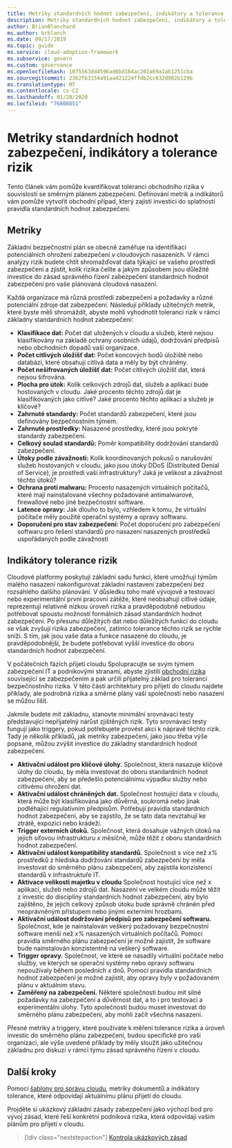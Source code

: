 ```yaml
---
title: Metriky standardních hodnot zabezpečení, indikátory a tolerance rizik
description: Metriky standardních hodnot zabezpečení, indikátory a tolerance rizik
author: BrianBlanchard
ms.author: brblanch
ms.date: 09/17/2019
ms.topic: guide
ms.service: cloud-adoption-framework
ms.subservice: govern
ms.custom: governance
ms.openlocfilehash: 1075563dd4596ad6bd1b4ac202a69a1ab1251cba
ms.sourcegitcommit: 2362fb3154a91aa421224ffdb2cc632d982b129b
ms.translationtype: MT
ms.contentlocale: cs-CZ
ms.lasthandoff: 01/28/2020
ms.locfileid: "76808851"
---
```

# <a name="security-baseline-metrics-indicators-and-risk-tolerance"></a>Metriky standardních hodnot zabezpečení, indikátory a tolerance rizik

Tento článek vám pomůže kvantifikovat toleranci obchodního rizika v souvislosti se směrným plánem zabezpečení. Definování metrik a indikátorů vám pomůže vytvořit obchodní případ, který zajistí investici do splatnosti pravidla standardních hodnot zabezpečení.

## <a name="metrics"></a>Metriky

Základní bezpečnostní plán se obecně zaměřuje na identifikaci potenciálních ohrožení zabezpečení v cloudových nasazeních. V rámci analýzy rizik budete chtít shromažďovat data týkající se vašeho prostředí zabezpečení a zjistit, kolik rizika čelíte a jakým způsobem jsou důležité investice do zásad správného řízení zabezpečení standardních hodnot zabezpečení pro vaše plánovaná cloudová nasazení.

Každá organizace má různá prostředí zabezpečení a požadavky a různé potenciální zdroje dat zabezpečení. Následují příklady užitečných metrik, které byste měli shromáždit, abyste mohli vyhodnotit toleranci rizik v rámci základny standardních hodnot zabezpečení:

- **Klasifikace dat:** Počet dat uložených v cloudu a služeb, které nejsou klasifikovány na základě ochrany osobních údajů, dodržování předpisů nebo obchodních dopadů vaší organizace.
- **Počet citlivých úložišť dat:** Počet koncových bodů úložiště nebo databází, které obsahují citlivá data a měly by být chráněny.
- **Počet nešifrovaných úložišť dat:** Počet citlivých úložišť dat, která nejsou šifrována.
- **Plocha pro útok:** Kolik celkových zdrojů dat, služeb a aplikací bude hostovaných v cloudu. Jaké procento těchto zdrojů dat je klasifikovaných jako citlivé? Jaké procento těchto aplikací a služeb je klíčové?
- **Zahrnuté standardy:** Počet standardů zabezpečení, které jsou definovány bezpečnostním týmem.
- **Zahrnuté prostředky:** Nasazené prostředky, které jsou pokryté standardy zabezpečení.
- **Celkový soulad standardů:** Poměr kompatibility dodržování standardů zabezpečení.
- **Útoky podle závažnosti:** Kolik koordinovaných pokusů o narušování služeb hostovaných v cloudu, jako jsou útoky DDoS (Distributed Denial of Service), je prostředí vaší infrastruktury? Jaká je velikost a závažnost těchto útoků?
- **Ochrana proti malwaru:** Procento nasazených virtuálních počítačů, které mají nainstalované všechny požadované antimalwarové, firewallové nebo jiné bezpečnostní software.
- **Latence opravy:** Jak dlouho to bylo, vzhledem k tomu, že virtuální počítače měly použité operační systémy a opravy softwaru.
- **Doporučení pro stav zabezpečení:** Počet doporučení pro zabezpečení softwaru pro řešení standardů pro nasazení nasazených prostředků uspořádaných podle závažnosti

## <a name="risk-tolerance-indicators"></a>Indikátory tolerance rizik

Cloudové platformy poskytují základní sadu funkcí, které umožňují týmům malého nasazení nakonfigurovat základní nastavení zabezpečení bez rozsáhlého dalšího plánování. V důsledku toho malé vývojové a testovací nebo experimentální první pracovní zátěže, které neobsahují citlivé údaje, reprezentují relativně nízkou úroveň rizika a pravděpodobně nebudou potřebovat spoustu možností formálních zásad standardních hodnot zabezpečení. Po přesunu důležitých dat nebo důležitých funkcí do cloudu se však zvyšují rizika zabezpečení, zatímco tolerance těchto rizik se rychle sníží. S tím, jak jsou vaše data a funkce nasazené do cloudu, je pravděpodobnější, že budete potřebovat vyšší investice do oboru standardních hodnot zabezpečení.

V počátečních fázích přijetí cloudu Spolupracujte se svým týmem zabezpečení IT a podnikovými stranami, abyste zjistili [obchodní rizika](./business-risks.md) související se zabezpečením a pak určili přijatelný základ pro toleranci bezpečnostního rizika. V této části architektury pro přijetí do cloudu najdete příklady, ale podrobná rizika a směrné plány vaší společnosti nebo nasazení se můžou lišit.

Jakmile budete mít základnu, stanovte minimální srovnávací testy představující nepřijatelný nárůst zjištěných rizik. Tyto srovnávací testy fungují jako triggery, pokud potřebujete provést akci k nápravě těchto rizik. Tady je několik příkladů, jak metriky zabezpečení, jako jsou třeba výše popsané, můžou zvýšit investice do základny standardních hodnot zabezpečení.

- **Aktivační událost pro klíčové úlohy.** Společnost, která nasazuje klíčové úlohy do cloudu, by měla investovat do oboru standardních hodnot zabezpečení, aby se předešlo potenciálnímu výpadku služby nebo citlivému ohrožení dat.
- **Aktivační událost chráněných dat.** Společnost hostující data v cloudu, která může být klasifikována jako důvěrná, soukromá nebo jinak podléhající regulativním předpisům. Potřebují pravidla standardních hodnot zabezpečení, aby se zajistilo, že se tato data nevztahují ke ztrátě, expozici nebo krádeži.
- **Trigger externích útoků.** Společnost, která dosahuje vážných útoků na jejich síťovou infrastrukturu _x_ měsíčně, může těžit z oboru standardních hodnot zabezpečení.
- **Aktivační událost kompatibility standardů.** Společnost s více než _x%_ prostředků z hlediska dodržování standardů zabezpečení by měla investovat do směrného plánu zabezpečení, aby zajistila konzistenci standardů v infrastruktuře IT.
- **Aktivace velikosti majetku v cloudu** Společnost hostující více než _x_ aplikací, služeb nebo zdrojů dat. Nasazení ve velkém cloudu může těžit z investic do disciplíny standardních hodnot zabezpečení, aby bylo zajištěno, že jejich celkový způsob útoku bude správně chráněn před neoprávněným přístupem nebo jinými externími hrozbami.
- **Aktivační událost dodržování předpisů pro zabezpečení softwaru.** Společnost, kde je nainstalován veškerý požadovaný bezpečnostní software menší než _x%_ nasazených virtuálních počítačů. Pomocí pravidla směrného plánu zabezpečení je možné zajistit, že software bude nainstalován konzistentně na veškerý software.
- **Trigger opravy.** Společnost, ve které se nasadily virtuální počítače nebo služby, ve kterých se operační systémy nebo opravy softwaru nepoužívaly během posledních _x_ dnů. Pomocí pravidla standardních hodnot zabezpečení je možné zajistit, aby opravy byly v požadovaném plánu v aktuálním stavu.
- **Zaměřený na zabezpečení.** Některé společnosti budou mít silné požadavky na zabezpečení a důvěrnost dat, a to i pro testovací a experimentální úlohy. Tyto společnosti budou muset investovat do směrného plánu zabezpečení, aby mohli začít všechna nasazení.

Přesné metriky a triggery, které používáte k měření tolerance rizika a úroveň investic do směrného plánu zabezpečení, budou specifické pro vaši organizaci, ale výše uvedené příklady by měly sloužit jako užitečnou základnu pro diskuzi v rámci týmu zásad správného řízení v cloudu.

## <a name="next-steps"></a>Další kroky

Pomocí [šablony pro správu cloudu](./template.md), metriky dokumentů a indikátory tolerance, které odpovídají aktuálnímu plánu přijetí do cloudu.

Projděte si ukázkový základní zásady zabezpečení jako výchozí bod pro vývoj zásad, které řeší konkrétní podniková rizika, která odpovídají vašim plánům pro přijetí v cloudu.

> [!div class="nextstepaction"]
> [Kontrola ukázkových zásad](./policy-statements.md)
